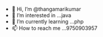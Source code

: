 - 👋 Hi, I’m @thangamarikumar
- 👀 I’m interested in ...java
- 🌱 I’m currently learning ...php
- 📫 How to reach me ...9750903957


<!---
thangamarikumar/thangamarikumar is a ✨ special ✨ repository because its `README.md` (this file) appears on your GitHub profile.
You can click the Preview link to take a look at your changes.
--->
